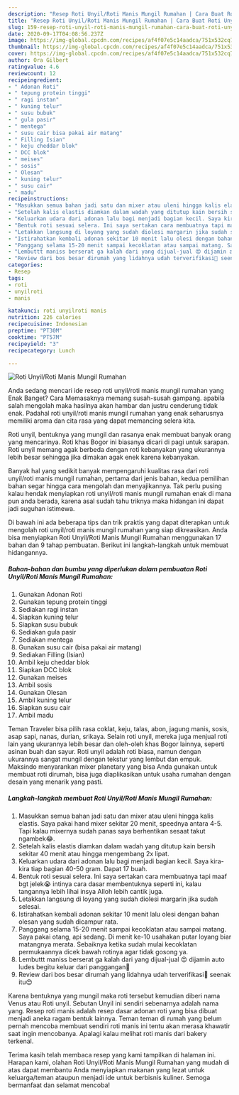 ```yaml
---
description: "Resep Roti Unyil/Roti Manis Mungil Rumahan | Cara Buat Roti Unyil/Roti Manis Mungil Rumahan Yang Bikin Ngiler"
title: "Resep Roti Unyil/Roti Manis Mungil Rumahan | Cara Buat Roti Unyil/Roti Manis Mungil Rumahan Yang Bikin Ngiler"
slug: 159-resep-roti-unyil-roti-manis-mungil-rumahan-cara-buat-roti-unyil-roti-manis-mungil-rumahan-yang-bikin-ngiler
date: 2020-09-17T04:08:56.237Z
image: https://img-global.cpcdn.com/recipes/af4f07e5c14aadca/751x532cq70/roti-unyilroti-manis-mungil-rumahan-foto-resep-utama.jpg
thumbnail: https://img-global.cpcdn.com/recipes/af4f07e5c14aadca/751x532cq70/roti-unyilroti-manis-mungil-rumahan-foto-resep-utama.jpg
cover: https://img-global.cpcdn.com/recipes/af4f07e5c14aadca/751x532cq70/roti-unyilroti-manis-mungil-rumahan-foto-resep-utama.jpg
author: Ora Gilbert
ratingvalue: 4.6
reviewcount: 12
recipeingredient:
- " Adonan Roti"
- " tepung protein tinggi"
- " ragi instan"
- " kuning telur"
- " susu bubuk"
- " gula pasir"
- " mentega"
- " susu cair bisa pakai air matang"
- " Filling Isian"
- " keju cheddar blok"
- " DCC blok"
- " meises"
- " sosis"
- " Olesan"
- " kuning telur"
- " susu cair"
- " madu"
recipeinstructions:
- "Masukkan semua bahan jadi satu dan mixer atau uleni hingga kalis elastis. Saya pakai hand mixer sekitar 20 menit, speednya antara 4-5. Tapi kalau mixernya sudah panas saya berhentikan sesaat takut ngambek😂."
- "Setelah kalis elastis diamkan dalam wadah yang ditutup kain bersih sekitar 40 menit atau hingga mengembang 2x lipat."
- "Keluarkan udara dari adonan lalu bagi menjadi bagian kecil. Saya kira-kira tiap bagian 40-50 gram. Dapat 17 buah."
- "Bentuk roti sesuai selera. Ini saya sertakan cara membuatnya tapi maaf bgt jelek😭 intinya cara dasar membentuknya seperti ini, kalau tangannya lebih lihai insya Alloh lebih cantik juga."
- "Letakkan langsung di loyang yang sudah diolesi margarin jika sudah selesai."
- "Istirahatkan kembali adonan sekitar 10 menit lalu olesi dengan bahan olesan yang sudah dicampur rata."
- "Panggang selama 15-20 menit sampai kecoklatan atau sampai matang. Saya pakai otang, api sedang. Di menit ke-10 usahakan putar loyang biar matangnya merata. Sebaiknya ketika sudah mulai kecoklatan permukaannya dicek bawah rotinya agar tidak gosong ya."
- "Lembuttt maniss berserat ga kalah dari yang dijual-jual 😍 dijamin auto ludes begitu keluar dari panggangan🤤"
- "Review dari bos besar dirumah yang lidahnya udah terverifikasi🤩 seenak itu😍"
categories:
- Resep
tags:
- roti
- unyilroti
- manis

katakunci: roti unyilroti manis 
nutrition: 226 calories
recipecuisine: Indonesian
preptime: "PT30M"
cooktime: "PT57M"
recipeyield: "3"
recipecategory: Lunch

---
```



![Roti Unyil/Roti Manis Mungil Rumahan](https://img-global.cpcdn.com/recipes/af4f07e5c14aadca/751x532cq70/roti-unyilroti-manis-mungil-rumahan-foto-resep-utama.jpg)

Anda sedang mencari ide resep roti unyil/roti manis mungil rumahan yang Enak Banget? Cara Memasaknya memang susah-susah gampang. apabila salah mengolah maka hasilnya akan hambar dan justru cenderung tidak enak. Padahal roti unyil/roti manis mungil rumahan yang enak seharusnya memiliki aroma dan cita rasa yang dapat memancing selera kita.

Roti unyil, bentuknya yang mungil dan rasanya enak membuat banyak orang yang mencarinya. Roti khas Bogor ini biasanya dicari di pagi untuk sarapan. Roti unyil memang agak berbeda dengan roti kebanyakan yang ukurannya lebih besar sehingga jika dimakan agak enek karena kebanyakan.

Banyak hal yang sedikit banyak mempengaruhi kualitas rasa dari roti unyil/roti manis mungil rumahan, pertama dari jenis bahan, kedua pemilihan bahan segar hingga cara mengolah dan menyajikannya. Tak perlu pusing kalau hendak menyiapkan roti unyil/roti manis mungil rumahan enak di mana pun anda berada, karena asal sudah tahu triknya maka hidangan ini dapat jadi suguhan istimewa.


Di bawah ini ada beberapa tips dan trik praktis yang dapat diterapkan untuk mengolah roti unyil/roti manis mungil rumahan yang siap dikreasikan. Anda bisa menyiapkan Roti Unyil/Roti Manis Mungil Rumahan menggunakan 17 bahan dan 9 tahap pembuatan. Berikut ini langkah-langkah untuk membuat hidangannya.

<!--inarticleads1-->

##### Bahan-bahan dan bumbu yang diperlukan dalam pembuatan Roti Unyil/Roti Manis Mungil Rumahan:

1. Gunakan  Adonan Roti
1. Gunakan  tepung protein tinggi
1. Sediakan  ragi instan
1. Siapkan  kuning telur
1. Siapkan  susu bubuk
1. Sediakan  gula pasir
1. Sediakan  mentega
1. Gunakan  susu cair (bisa pakai air matang)
1. Sediakan  Filling (Isian)
1. Ambil  keju cheddar blok
1. Siapkan  DCC blok
1. Gunakan  meises
1. Ambil  sosis
1. Gunakan  Olesan
1. Ambil  kuning telur
1. Siapkan  susu cair
1. Ambil  madu


Teman Traveler bisa pilih rasa coklat, keju, talas, abon, jagung manis, sosis, asap sapi, nanas, durian, srikaya. Selain roti unyil, mereka juga menjual roti lain yang ukurannya lebih besar dan oleh-oleh khas Bogor lainnya, seperti asinan buah dan sayur. Roti unyil adalah roti biasa, namun dengan ukurannya sangat mungil dengan tekstur yang lembut dan empuk. Maksindo menyarankan mixer planetary yang bisa Anda gunakan untuk membuat roti dirumah, bisa juga diaplikasikan untuk usaha rumahan dengan desain yang menarik yang pasti. 

<!--inarticleads2-->

##### Langkah-langkah membuat Roti Unyil/Roti Manis Mungil Rumahan:

1. Masukkan semua bahan jadi satu dan mixer atau uleni hingga kalis elastis. Saya pakai hand mixer sekitar 20 menit, speednya antara 4-5. Tapi kalau mixernya sudah panas saya berhentikan sesaat takut ngambek😂.
1. Setelah kalis elastis diamkan dalam wadah yang ditutup kain bersih sekitar 40 menit atau hingga mengembang 2x lipat.
1. Keluarkan udara dari adonan lalu bagi menjadi bagian kecil. Saya kira-kira tiap bagian 40-50 gram. Dapat 17 buah.
1. Bentuk roti sesuai selera. Ini saya sertakan cara membuatnya tapi maaf bgt jelek😭 intinya cara dasar membentuknya seperti ini, kalau tangannya lebih lihai insya Alloh lebih cantik juga.
1. Letakkan langsung di loyang yang sudah diolesi margarin jika sudah selesai.
1. Istirahatkan kembali adonan sekitar 10 menit lalu olesi dengan bahan olesan yang sudah dicampur rata.
1. Panggang selama 15-20 menit sampai kecoklatan atau sampai matang. Saya pakai otang, api sedang. Di menit ke-10 usahakan putar loyang biar matangnya merata. Sebaiknya ketika sudah mulai kecoklatan permukaannya dicek bawah rotinya agar tidak gosong ya.
1. Lembuttt maniss berserat ga kalah dari yang dijual-jual 😍 dijamin auto ludes begitu keluar dari panggangan🤤
1. Review dari bos besar dirumah yang lidahnya udah terverifikasi🤩 seenak itu😍


Karena bentuknya yang mungil maka roti tersebut kemudian diberi nama Venus atau Roti unyil. Sebutan Unyil ini sendiri sebenarnya adalah nama yang. Resep roti manis adalah resep dasar adonan roti yang bisa dibuat menjadi aneka ragam bentuk lainnya. Teman teman di rumah yang belum pernah mencoba membuat sendiri roti manis ini tentu akan merasa khawatir saat ingin mencobanya. Apalagi kalau melihat roti manis dari bakery terkenal. 

Terima kasih telah membaca resep yang kami tampilkan di halaman ini. Harapan kami, olahan Roti Unyil/Roti Manis Mungil Rumahan yang mudah di atas dapat membantu Anda menyiapkan makanan yang lezat untuk keluarga/teman ataupun menjadi ide untuk berbisnis kuliner. Semoga bermanfaat dan selamat mencoba!
